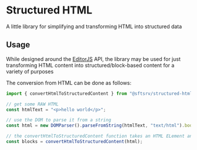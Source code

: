 # Structured HTML

A little library for simplifying and transforming HTML into structured data

## Usage

While designed around the [EditorJS](https://github.com/codex-team/editor.js) API, the library may be used for just transforming HTML content into structured/block-based content for a variety of purposes

The conversion from HTML can be done as follows:

```ts
import { convertHtmlToStructuredContent } from "@sftsrv/structured-html";

// get some RAW HTML
const htmlText = "<p>hello world</p>";

// use the DOM to parse it from a string
const html = new DOMParser().parseFromString(htmlText, "text/html").body;

// the convertHtmlToStructuredContent function takes an HTML ELement and returns the structured HTML content
const blocks = convertHtmlToStructuredContent(html);
```
